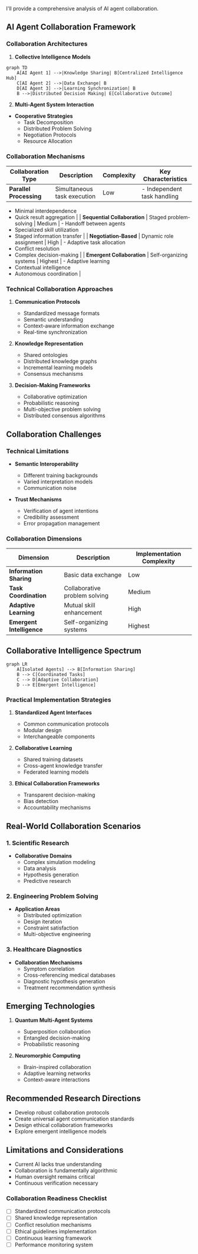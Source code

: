 I'll provide a comprehensive analysis of AI agent collaboration.

## AI Agent Collaboration Framework

### Collaboration Architectures

1. **Collective Intelligence Models**
```mermaid
graph TD
    A[AI Agent 1] -->|Knowledge Sharing| B[Centralized Intelligence Hub]
    C[AI Agent 2] -->|Data Exchange| B
    D[AI Agent 3] -->|Learning Synchronization| B
    B -->|Distributed Decision Making| E[Collaborative Outcome]
```

2. **Multi-Agent System Interaction**
- **Cooperative Strategies**
  * Task Decomposition
  * Distributed Problem Solving
  * Negotiation Protocols
  * Resource Allocation

### Collaboration Mechanisms

| Collaboration Type | Description | Complexity | Key Characteristics |
|-------------------|-------------|------------|---------------------|
| **Parallel Processing** | Simultaneous task execution | Low | - Independent task handling
- Minimal interdependence
- Quick result aggregation |
| **Sequential Collaboration** | Staged problem-solving | Medium | - Handoff between agents
- Specialized skill utilization
- Staged information transfer |
| **Negotiation-Based** | Dynamic role assignment | High | - Adaptive task allocation
- Conflict resolution
- Complex decision-making |
| **Emergent Collaboration** | Self-organizing systems | Highest | - Adaptive learning
- Contextual intelligence
- Autonomous coordination |

### Technical Collaboration Approaches

1. **Communication Protocols**
   - Standardized message formats
   - Semantic understanding
   - Context-aware information exchange
   - Real-time synchronization

2. **Knowledge Representation**
   - Shared ontologies
   - Distributed knowledge graphs
   - Incremental learning models
   - Consensus mechanisms

3. **Decision-Making Frameworks**
   - Collaborative optimization
   - Probabilistic reasoning
   - Multi-objective problem solving
   - Distributed consensus algorithms

## Collaboration Challenges

### Technical Limitations
- **Semantic Interoperability**
  * Different training backgrounds
  * Varied interpretation models
  * Communication noise

- **Trust Mechanisms**
  * Verification of agent intentions
  * Credibility assessment
  * Error propagation management

### Collaboration Dimensions

| Dimension | Description | Implementation Complexity |
|-----------|-------------|----------------------------|
| **Information Sharing** | Basic data exchange | Low |
| **Task Coordination** | Collaborative problem solving | Medium |
| **Adaptive Learning** | Mutual skill enhancement | High |
| **Emergent Intelligence** | Self-organizing systems | Highest |

## Collaborative Intelligence Spectrum

```mermaid
graph LR
    A[Isolated Agents] --> B[Information Sharing]
    B --> C[Coordinated Tasks]
    C --> D[Adaptive Collaboration]
    D --> E[Emergent Intelligence]
```

### Practical Implementation Strategies

1. **Standardized Agent Interfaces**
   - Common communication protocols
   - Modular design
   - Interchangeable components

2. **Collaborative Learning**
   - Shared training datasets
   - Cross-agent knowledge transfer
   - Federated learning models

3. **Ethical Collaboration Frameworks**
   - Transparent decision-making
   - Bias detection
   - Accountability mechanisms

## Real-World Collaboration Scenarios

### 1. Scientific Research
- **Collaborative Domains**
  * Complex simulation modeling
  * Data analysis
  * Hypothesis generation
  * Predictive research

### 2. Engineering Problem Solving
- **Application Areas**
  * Distributed optimization
  * Design iteration
  * Constraint satisfaction
  * Multi-objective engineering

### 3. Healthcare Diagnostics
- **Collaboration Mechanisms**
  * Symptom correlation
  * Cross-referencing medical databases
  * Diagnostic hypothesis generation
  * Treatment recommendation synthesis

## Emerging Technologies

1. **Quantum Multi-Agent Systems**
   - Superposition collaboration
   - Entangled decision-making
   - Probabilistic reasoning

2. **Neuromorphic Computing**
   - Brain-inspired collaboration
   - Adaptive learning networks
   - Context-aware interactions

## Recommended Research Directions

- Develop robust collaboration protocols
- Create universal agent communication standards
- Design ethical collaboration frameworks
- Explore emergent intelligence models

## Limitations and Considerations

- Current AI lacks true understanding
- Collaboration is fundamentally algorithmic
- Human oversight remains critical
- Continuous verification necessary

### Collaboration Readiness Checklist
- [ ] Standardized communication protocols
- [ ] Shared knowledge representation
- [ ] Conflict resolution mechanisms
- [ ] Ethical guidelines implementation
- [ ] Continuous learning framework
- [ ] Performance monitoring system